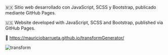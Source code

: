 🇲🇽 Sitio web desarrollado con JavaScript, SCSS y Bootstrap, publicado mediante GitHub Pages.

🇺🇸 Website developed with JavaScript, SCSS and Bootstrap, published via GitHub Pages.

🔗 https://mauriciobarrueta.github.io/transformGenerator/

![transform](https://github.com/user-attachments/assets/90b4944a-cc5e-4cb2-9692-326f696aa475)

